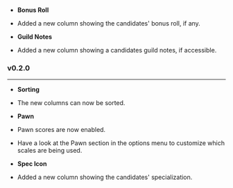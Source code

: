 * **Bonus Roll**
 * Added a new column showing the candidates' bonus roll, if any.

* **Guild Notes**
 * Added a new column showing a candidates guild notes, if accessible.

### v0.2.0
---
* **Sorting**
 * The new columns can now be sorted.

* **Pawn**
 * Pawn scores are now enabled.
 * Have a look at the Pawn section in the options menu to customize which scales are being used.

* **Spec Icon**
 * Added a new column showing the candidates' specialization.
